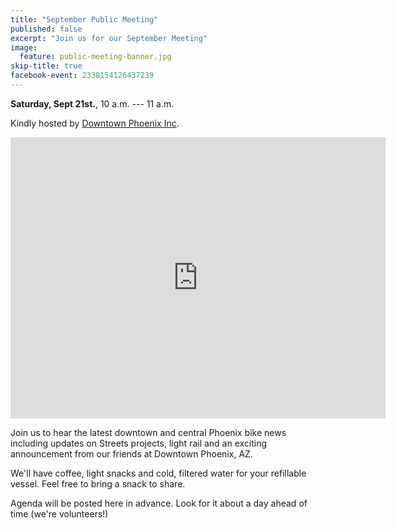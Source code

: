 ```yaml
---
title: "September Public Meeting"
published: false
excerpt: "Join us for our September Meeting"
image:
  feature: public-meeting-banner.jpg
skip-title: true
facebook-event: 2338154126437239
---
```


**Saturday, Sept 21st.**, 10 a.m. --- 11 a.m.

Kindly hosted by [Downtown Phoenix Inc](http://dtphx.org/).
<iframe src="https://www.google.com/maps/embed?pb=!1m14!1m8!1m3!1d13316.204567160927!2d-112.0736025!3d33.4479741!3m2!1i1024!2i768!4f13.1!3m3!1m2!1s0x0%3A0x1aa363d3395991dc!2sDowntown+Phoenix+Inc!5e0!3m2!1sen!2sus!4v1472699206206" width="600" height="450" frameborder="0" style="border:0" allowfullscreen></iframe>

Join us to hear the latest downtown and central Phoenix bike news including updates on Streets projects, light rail and an exciting announcement from our friends at Downtown Phoenix, AZ.

We'll have coffee, light snacks and cold, filtered water for your refillable vessel. Feel free to bring a snack to share.

Agenda will be posted here in advance. Look for it about a day ahead of time (we're volunteers!)
